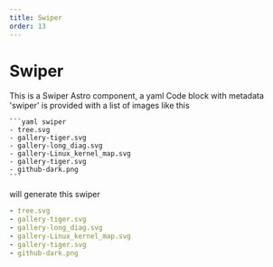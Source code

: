 ```yaml
---
title: Swiper
order: 13
---
```

# Swiper

This is a Swiper Astro component, a yaml Code block with metadata 'swiper' is provided with a list of images like this

``````
```yaml swiper
- tree.svg
- gallery-tiger.svg
- gallery-long_diag.svg
- gallery-Linux_kernel_map.svg
- gallery-tiger.svg
- github-dark.png
```
``````

will generate this swiper

```yaml swiper
- tree.svg
- gallery-tiger.svg
- gallery-long_diag.svg
- gallery-Linux_kernel_map.svg
- gallery-tiger.svg
- github-dark.png
```
